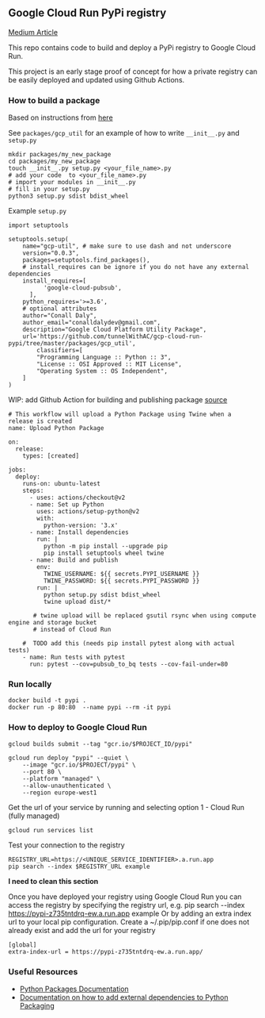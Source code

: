 ## Google Cloud Run PyPi registry
[Medium Article](https://conalldalydev.medium.com/how-to-build-a-serverless-pypi-python-package-registry-on-google-cloud-platform-9aca45bdf80e)


This repo contains code to build and deploy a PyPi registry to Google Cloud Run.

This project is an early stage proof of concept for how a private registry can be easily deployed and updated using Github Actions.

### How to build a package
Based on instructions from [here](https://docs.gitlab.com/ee/user/packages/pypi_repository/#install-pip-and-twine)

See `packages/gcp_util` for an example of how to write `__init__.py` and `setup.py`

```
mkdir packages/my_new_package
cd packages/my_new_package
touch __init__.py setup.py <your_file_name>.py
# add your code  to <your_file_name>.py
# import your modules in __init__.py
# fill in your setup.py
python3 setup.py sdist bdist_wheel
```

Example `setup.py`
```buildoutcfg
import setuptools

setuptools.setup(
    name="gcp-util", # make sure to use dash and not underscore
    version="0.0.3",
    packages=setuptools.find_packages(),
    # install_requires can be ignore if you do not have any external dependencies
    install_requires=[
          'google-cloud-pubsub',
      ],
    python_requires='>=3.6',
    # optional attributes
    author="Conall Daly",
    author_email="conalldalydev@gmail.com",
    description="Google Cloud Platform Utility Package",
    url='https://github.com/tunnelWithAC/gcp-cloud-run-pypi/tree/master/packages/gcp_util',
        classifiers=[
        "Programming Language :: Python :: 3",
        "License :: OSI Approved :: MIT License",
        "Operating System :: OS Independent",
    ]
)
```

WIP: add Github Action for building and publishing package
[source](https://help.github.com/en/actions/language-and-framework-guides/using-python-with-github-actions#publishing-to-package-registries)

```
# This workflow will upload a Python Package using Twine when a release is created
name: Upload Python Package

on:
  release:
    types: [created]

jobs:
  deploy:
    runs-on: ubuntu-latest
    steps:
      - uses: actions/checkout@v2
      - name: Set up Python
        uses: actions/setup-python@v2
        with:
          python-version: '3.x'
      - name: Install dependencies
        run: |
          python -m pip install --upgrade pip
          pip install setuptools wheel twine
      - name: Build and publish
        env:
          TWINE_USERNAME: ${{ secrets.PYPI_USERNAME }}
          TWINE_PASSWORD: ${{ secrets.PYPI_PASSWORD }}
        run: |
          python setup.py sdist bdist_wheel
          twine upload dist/*
       
       # twine upload will be replaced gsutil rsync when using compute engine and storage bucket 
       # instead of Cloud Run
          
    #  TODO add this (needs pip install pytest along with actual tests)
    - name: Run tests with pytest
      run: pytest --cov=pubsub_to_bq tests --cov-fail-under=80
```

### Run locally
```
docker build -t pypi .
docker run -p 80:80  --name pypi --rm -it pypi
```

### How to deploy to Google Cloud Run

```
gcloud builds submit --tag "gcr.io/$PROJECT_ID/pypi"

gcloud run deploy "pypi" --quiet \
    --image "gcr.io/$PROJECT/pypi" \
    --port 80 \
    --platform "managed" \
    --allow-unauthenticated \
    --region europe-west1
```

Get the url of your service by running and selecting option 1 - Cloud Run (fully managed) 

```
gcloud run services list
```

Test your connection to the registry

```
REGISTRY_URL=https://<UNIQUE_SERVICE_IDENTIFIER>.a.run.app
pip search --index $REGISTRY_URL example
```

**I need to clean this section**

Once you have deployed your registry using Google Cloud Run you can access the registry by specifying the registry url, e.g.
pip search --index https://pypi-z735tntdrq-ew.a.run.app example
Or by adding an extra index url to your local pip configuration.
Create a ~/.pip/pip.conf if one does not already exist and add the url for your registry

```buildoutcfg
[global]
extra-index-url = https://pypi-z735tntdrq-ew.a.run.app/
```

### Useful Resources
* [Python Packages Documentation](https://python-packaging.readthedocs.io/en/latest/minimal.html#)
* [Documentation on how to add external dependencies to Python Packaging](https://python-packaging.readthedocs.io/en/latest/dependencies.html)
